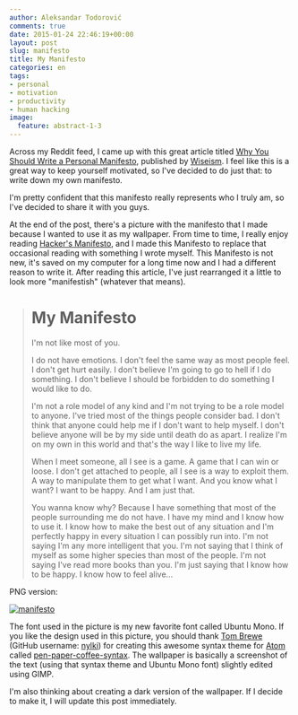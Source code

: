```yaml
---
author: Aleksandar Todorović
comments: true
date: 2015-01-24 22:46:19+00:00
layout: post
slug: manifesto
title: My Manifesto
categories: en
tags:
- personal
- motivation
- productivity
- human hacking
image:
  feature: abstract-1-3
---
```


Across my Reddit feed, I came up with this great article titled [Why You Should Write a Personal Manifesto](http://www.wiseism.com/write-personal-manifesto/), published by [Wiseism](http://wiseism.com/). I feel like this is a great way to keep yourself motivated, so I've decided to do just that: to write down my own manifesto.

I'm pretty confident that this manifesto really represents who I truly am, so I've decided to share it with you guys.

At the end of the post, there's a picture with the manifesto that I made because I wanted to use it as my wallpaper. From time to time, I really enjoy reading [Hacker's Manifesto](http://phrack.org/issues/7/3.html), and I made this Manifesto to replace that occasional reading with something I wrote myself. This Manifesto is not new, it's saved on my computer for a long time now and I had a different reason to write it. After reading this article, I've just rearranged it a little to look more "manifestish" (whatever that means).


> # My Manifesto
>
> I'm not like most of you.
>
> I do not have emotions. I don't feel the same way as most people feel. I don't get hurt easily. I don't believe I'm going to go to hell if I do something. I don't believe I should be forbidden to do something I would like to do.
>
> I'm not a role model of any kind and I'm not trying to be a role model to anyone. I've tried most of the things people consider bad. I don't think that anyone could help me if I don't want to help myself. I don't believe anyone will be by my side until death do as apart. I realize I'm on my own in this world and that's the way I like to live my life.
>
> When I meet someone, all I see is a game. A game that I can win or loose. I don't get attached to people, all I see is a way to exploit them. A way to manipulate them to get what I want. And you know what I want? I want to be happy. And I am just that.
>
> You wanna know why? Because I have something that most of the people surrounding me do not have. I have my mind and I know how to use it. I know how to make the best out of any situation and I'm perfectly happy in every situation I can possibly run into. I'm not saying I'm any more intelligent that you. I'm not saying that I think of myself as some higher species than most of the people. I'm not saying I've read more books than you. I'm just saying that I know how to be happy. I know how to feel alive...


PNG version:

[![manifesto](https://aleksandartodorovic.files.wordpress.com/2015/01/manifesto.png?w=300)](https://aleksandartodorovic.files.wordpress.com/2015/01/manifesto.png)

The font used in the picture is my new favorite font called Ubuntu Mono. If you like the design used in this picture, you should thank [Tom Brewe](tombr.de) (GitHub username: [nylki](https://github.com/nylki)) for creating this awesome syntax theme for [Atom](http://atom.io/) called [pen-paper-coffee-syntax](https://github.com/nylki/pen-paper-coffee-syntax). The wallpaper is basically a screenshot of the text (using that syntax theme and Ubuntu Mono font) slightly edited using GIMP.

I'm also thinking about creating a dark version of the wallpaper. If I decide to make it, I will update this post immediately.

